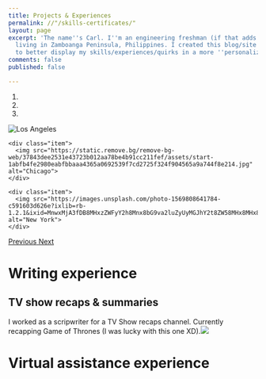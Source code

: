 ```yaml
---
title: Projects & Experiences
permalink: //"/skills-certificates/"
layout: page
excerpt: 'The name''s Carl. I''m an engineering freshman (if that adds to anything)
  living in Zamboanga Peninsula, Philippines. I created this blog/site as an avenue
  to better display my skills/experiences/quirks in a more ''personalized'' way. '
comments: false
published: false

---
```


<div id="myCarousel" class="carousel slide" data-ride="carousel">
  <!-- Indicators -->
  <ol class="carousel-indicators">
    <li data-target="#myCarousel" data-slide-to="0" class="active"></li>
    <li data-target="#myCarousel" data-slide-to="1"></li>
    <li data-target="#myCarousel" data-slide-to="2"></li>
  </ol>

  <!-- Wrapper for slides -->
  <div class="carousel-inner">
    <div class="item active">
      <img src="https://upload.wikimedia.org/wikipedia/commons/thumb/b/b6/Image_created_with_a_mobile_phone.png/1200px-Image_created_with_a_mobile_phone.png" alt="Los Angeles">
    </div>

    <div class="item">
      <img src="https://static.remove.bg/remove-bg-web/37843dee2531e43723b012aa78be4b91cc211fef/assets/start-1abfb4fe2980eabfbbaaa4365a0692539f7cd2725f324f904565a9a744f8e214.jpg" alt="Chicago">
    </div>

    <div class="item">
      <img src="https://images.unsplash.com/photo-1569808641784-c591603d626e?ixlib=rb-1.2.1&ixid=MnwxMjA3fDB8MHxzZWFyY2h8Mnx8bG9va2luZyUyMGJhY2t8ZW58MHx8MHx8&w=1000&q=80" alt="New York">
    </div>
  </div>

  <!-- Left and right controls -->
  <a class="left carousel-control" href="#myCarousel" data-slide="prev">
    <span class="glyphicon glyphicon-chevron-left"></span>
    <span class="sr-only">Previous</span>
  </a>
  <a class="right carousel-control" href="#myCarousel" data-slide="next">
    <span class="glyphicon glyphicon-chevron-right"></span>
    <span class="sr-only">Next</span>
  </a>
</div>


# Writing experience

## TV show recaps & summaries

I worked as a scripwriter for a TV Show recaps channel. Currently recapping Game of Thrones (I was lucky with this one XD).![](https://cdn.discordapp.com/attachments/993410728088305734/1018674843450884138/Screenshot_3.jpg)

# Virtual assistance experience
